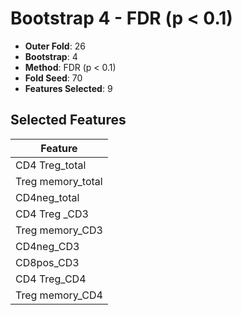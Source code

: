 # Bootstrap 4 - FDR (p < 0.1)

- **Outer Fold**: 26
- **Bootstrap**: 4
- **Method**: FDR (p < 0.1)
- **Fold Seed**: 70
- **Features Selected**: 9

## Selected Features

| Feature |
|---------|
| CD4 Treg_total |
| Treg memory_total |
| CD4neg_total |
| CD4 Treg _CD3 |
| Treg memory_CD3 |
| CD4neg_CD3 |
| CD8pos_CD3 |
| CD4 Treg_CD4 |
| Treg memory_CD4 |
